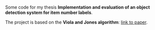 Some code for my thesis **Implementation and evaluation of an object detection system for item number labels**.

The project is based on the **Viola and Jones algorithm**: [link to paper](https://www.cs.cmu.edu/~efros/courses/AP06/Papers/viola-cvpr-01.pdf).

